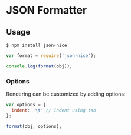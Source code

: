 # JSON Formatter

## Usage

```
$ npm install json-nice
```

```js
var format = require('json-nice');

console.log(format(obj));
```

### Options

Rendering can be customized by adding options:

```js
var options = {
  indent: '\t' // indent using tab
};

format(obj, options);
```
